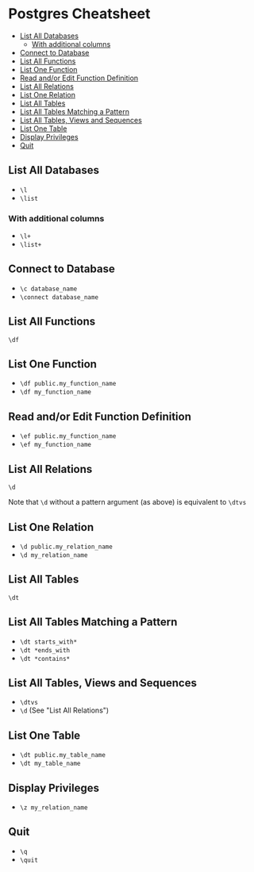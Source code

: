 # Postgres Cheatsheet

<!-- vim-markdown-toc GFM -->

* [List All Databases](#list-all-databases)
    * [With additional columns](#with-additional-columns)
* [Connect to Database](#connect-to-database)
* [List All Functions](#list-all-functions)
* [List One Function](#list-one-function)
* [Read and/or Edit Function Definition](#read-andor-edit-function-definition)
* [List All Relations](#list-all-relations)
* [List One Relation](#list-one-relation)
* [List All Tables](#list-all-tables)
* [List All Tables Matching a Pattern](#list-all-tables-matching-a-pattern)
* [List All Tables, Views and Sequences](#list-all-tables-views-and-sequences)
* [List One Table](#list-one-table)
* [Display Privileges](#display-privileges)
* [Quit](#quit)

<!-- vim-markdown-toc -->

## List All Databases

* `\l`
* `\list`

### With additional columns

* `\l+`
* `\list+`

## Connect to Database

* `\c database_name`
* `\connect database_name`

## List All Functions

`\df`

## List One Function

* `\df public.my_function_name`
* `\df my_function_name`

## Read and/or Edit Function Definition

* `\ef public.my_function_name`
* `\ef my_function_name`

## List All Relations

`\d`

Note that `\d` without a pattern argument (as above) is equivalent to `\dtvs`

## List One Relation

* `\d public.my_relation_name`
* `\d my_relation_name`

## List All Tables

`\dt`

## List All Tables Matching a Pattern

* `\dt starts_with*`
* `\dt *ends_with`
* `\dt *contains*`

## List All Tables, Views and Sequences

* `\dtvs`
* `\d` (See "List All Relations")

## List One Table

* `\dt public.my_table_name`
* `\dt my_table_name`

## Display Privileges

* `\z my_relation_name`

## Quit

* `\q`
* `\quit`
